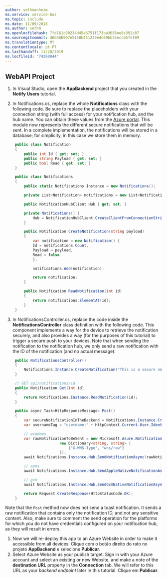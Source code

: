 ```yaml
---
author: sethmanheim
ms.service: service-bus
ms.topic: include
ms.date: 11/09/2018
ms.author: sethm
ms.openlocfilehash: 7fd161c90234d45a6751f173ba3685ee8c392c87
ms.sourcegitcommit: d6b68b907e5158b451239e4c09bb55eccb5fef89
ms.translationtype: MT
ms.contentlocale: pt-PT
ms.lasthandoff: 11/20/2019
ms.locfileid: "74260844"
---
```

## <a name="webapi-project"></a>WebAPI Project

1. In Visual Studio, open the **AppBackend** project that you created in the **Notify Users** tutorial.
2. In Notifications.cs, replace the whole **Notifications** class with the following code. Be sure to replace the placeholders with your connection string (with full access) for your notification hub, and the hub name. You can obtain these values from the [Azure portal](https://portal.azure.com). This module now represents the different secure notifications that will be sent. In a complete implementation, the notifications will be stored in a database; for simplicity, in this case we store them in memory.
   
   ```csharp
    public class Notification
    {
        public int Id { get; set; }
        public string Payload { get; set; }
        public bool Read { get; set; }
    }

    public class Notifications
    {
        public static Notifications Instance = new Notifications();

        private List<Notification> notifications = new List<Notification>();

        public NotificationHubClient Hub { get; set; }

        private Notifications() {
            Hub = NotificationHubClient.CreateClientFromConnectionString("{conn string with full access}",     "{hub name}");
        }

        public Notification CreateNotification(string payload)
        {
            var notification = new Notification() {
            Id = notifications.Count,
            Payload = payload,
            Read = false
            };

            notifications.Add(notification);

            return notification;
        }

        public Notification ReadNotification(int id)
        {
            return notifications.ElementAt(id);
        }
    }
    ```

1. In NotificationsController.cs, replace the code inside the **NotificationsController** class definition with the following code. This component implements a way for the device to retrieve the notification securely, and also provides a way (for the purposes of this tutorial) to trigger a secure push to your devices. Note that when sending the notification to the notification hub, we only send a raw notification with the ID of the notification (and no actual message):
   
   ```csharp
    public NotificationsController()
    {
        Notifications.Instance.CreateNotification("This is a secure notification!");
    }

    // GET api/notifications/id
    public Notification Get(int id)
    {
        return Notifications.Instance.ReadNotification(id);
    }

    public async Task<HttpResponseMessage> Post()
    {
        var secureNotificationInTheBackend = Notifications.Instance.CreateNotification("Secure confirmation.");
        var usernameTag = "username:" + HttpContext.Current.User.Identity.Name;

        // windows
        var rawNotificationToBeSent = new Microsoft.Azure.NotificationHubs.WindowsNotification(secureNotificationInTheBackend.Id.ToString(),
                        new Dictionary<string, string> {
                            {"X-WNS-Type", "wns/raw"}
                        });
        await Notifications.Instance.Hub.SendNotificationAsync(rawNotificationToBeSent, usernameTag);

        // apns
        await Notifications.Instance.Hub.SendAppleNativeNotificationAsync("{\"aps\": {\"content-available\": 1}, \"secureId\": \"" + secureNotificationInTheBackend.Id.ToString() + "\"}", usernameTag);

        // gcm
        await Notifications.Instance.Hub.SendGcmNativeNotificationAsync("{\"data\": {\"secureId\": \"" + secureNotificationInTheBackend.Id.ToString() + "\"}}", usernameTag);

        return Request.CreateResponse(HttpStatusCode.OK);
    }
    ```

Note that the `Post` method now does not send a toast notification. It sends a raw notification that contains only the notification ID, and not any sensitive content. Also, make sure to comment the send operation for the platforms for which you do not have credentials configured on your notification hub, as they will result in errors.

1. Now we will re-deploy this app to an Azure Website in order to make it accessible from all devices. Clique com o botão direito do rato no projeto **AppBackend** e selecione **Publicar**.
2. Select Azure Website as your publish target. Sign in with your Azure account and select an existing or new Website, and make a note of the **destination URL** property in the **Connection** tab. We will refer to this URL as your *backend endpoint* later in this tutorial. Clique em **Publicar**.
